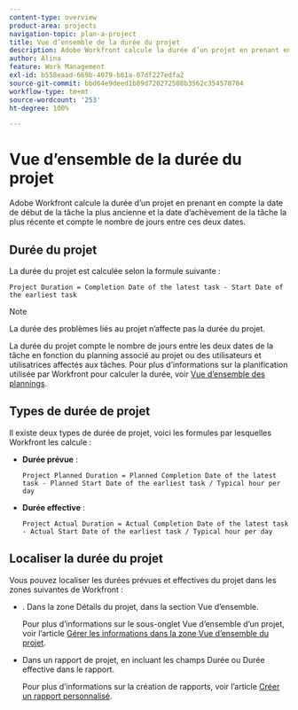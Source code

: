 ```yaml
---
content-type: overview
product-area: projects
navigation-topic: plan-a-project
title: Vue d’ensemble de la durée du projet
description: Adobe Workfront calcule la durée d’un projet en prenant en compte la date de début de la tâche la plus ancienne et la date d’achèvement de la tâche la plus récente et compte le nombre de jours entre ces deux dates.
author: Alina
feature: Work Management
exl-id: b558eaad-669b-4079-b61a-07df227edfa2
source-git-commit: bbd64e9deed1b89d720272508b3562c354578704
workflow-type: tm+mt
source-wordcount: '253'
ht-degree: 100%

---
```


# Vue d’ensemble de la durée du projet

Adobe Workfront calcule la durée d’un projet en prenant en compte la date de début de la tâche la plus ancienne et la date d’achèvement de la tâche la plus récente et compte le nombre de jours entre ces deux dates.

## Durée du projet

La durée du projet est calculée selon la formule suivante :

```
Project Duration = Completion Date of the latest task - Start Date of the earliest task
```

>[!NOTE]
>
>La durée des problèmes liés au projet n’affecte pas la durée du projet.

La durée du projet compte le nombre de jours entre les deux dates de la tâche en fonction du planning associé au projet ou des utilisateurs et utilisatrices affectés aux tâches. Pour plus d’informations sur la planification utilisée par Workfront pour calculer la durée, voir [Vue d’ensemble des plannings](../../../administration-and-setup/set-up-workfront/configure-timesheets-schedules/schedules-overview.md).

## Types de durée de projet

Il existe deux types de durée de projet, voici les formules par lesquelles Workfront les calcule :

<!--
<p data-mc-conditions="QuicksilverOrClassic.Draft mode">(NOTE: Check these formulas? Should they be divided by the hours per day?!) </p>
-->

* **Durée prévue** :

  ```
  Project Planned Duration = Planned Completion Date of the latest task - Planned Start Date of the earliest task / Typical hour per day
  ```

* **Durée effective** :

  ```
  Project Actual Duration = Actual Completion Date of the latest task - Actual Start Date of the earliest task / Typical hour per day
  ```

## Localiser la durée du projet

Vous pouvez localiser les durées prévues et effectives du projet dans les zones suivantes de Workfront :

* . Dans la zone Détails du projet, dans la section Vue d’ensemble.

  Pour plus d’informations sur le sous-onglet Vue d’ensemble d’un projet, voir l’article [Gérer les informations dans la zone Vue d’ensemble du projet](../../../manage-work/projects/manage-projects/understand-project-overview-area.md).

* Dans un rapport de projet, en incluant les champs Durée ou Durée effective dans le rapport.

  Pour plus d’informations sur la création de rapports, voir l’article [Créer un rapport personnalisé](../../../reports-and-dashboards/reports/creating-and-managing-reports/create-custom-report.md).
